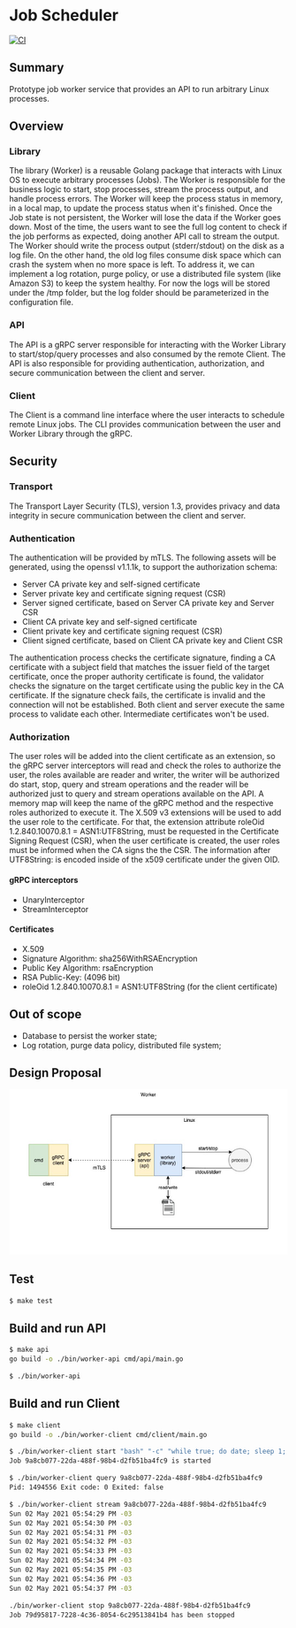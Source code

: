 # Job Scheduler

[![CI](https://github.com/renatoaguimaraes/job-scheduler/actions/workflows/ci.yml/badge.svg?branch=library)](https://github.com/renatoaguimaraes/job-scheduler/actions/workflows/ci.yml)

## Summary

Prototype job worker service that provides an API to run arbitrary Linux processes.

## Overview

### Library

The library (Worker) is a reusable Golang package that interacts with Linux OS to execute arbitrary processes (Jobs). The Worker is responsible for the business logic to start, stop processes, stream the process output, and handle process errors.
The Worker will keep the process status in memory, in a local map, to update the process status when it's finished. Once the Job state is not persistent, the Worker will lose the data if the Worker goes down.
Most of the time, the users want to see the full log content to check if the job performs as expected, doing another API call to stream the output. The Worker should write the process output (stderr/stdout) on the disk as a log file. On the other hand, the old log files consume disk space which can crash the system when no more space is left. To address it, we can implement a log rotation, purge policy, or use a distributed file system (like Amazon S3) to keep the system healthy. For now the logs will be stored under the /tmp folder, but the log folder should be parameterized in the configuration file. 

### API

The API is a gRPC server responsible for interacting with the Worker Library to start/stop/query processes and also consumed by the remote Client. The API is also responsible for providing authentication, authorization, and secure communication between the client and server.

### Client	

The Client is a command line interface where the user interacts to schedule remote Linux jobs. The CLI provides communication between the user and Worker Library through the gRPC.

## Security

### Transport

The Transport Layer Security (TLS), version 1.3, provides privacy and data integrity in secure communication between the client and server.

### Authentication

The authentication will be provided by mTLS. The following assets will be generated, using the openssl v1.1.1k, to support the authorization schema:

* Server CA private key and self-signed certificate
* Server private key and certificate signing request (CSR)
* Server signed certificate, based on Server CA private key and Server CSR
* Client CA private key and self-signed certificate
* Client private key and certificate signing request (CSR)
* Client signed certificate, based on Client CA private key and Client CSR

The authentication process checks the certificate signature, finding a CA certificate with a subject field that matches the issuer field of the target certificate, once the proper authority certificate is found, the validator checks the signature on the target certificate using the public key in the CA certificate. If the signature check fails, the certificate is invalid and the connection will not be established. Both client and server execute the same process to validate each other. Intermediate certificates won't be used.

### Authorization
The user roles will be added into the client certificate as an extension, so the gRPC server interceptors will read and check the roles to authorize the user, the roles available are reader and writer, the writer will be authorized do start, stop, query and stream operations and the reader will be authorized just to query and stream operations available on the API. A memory map will keep the name of the gRPC method and the respective roles authorized to execute it.
The X.509 v3 extensions will be used to add the user role to the certificate. For that, the extension attribute roleOid 1.2.840.10070.8.1 = ASN1:UTF8String, must be requested in the Certificate Signing Request (CSR), when the user certificate is created, the user roles must be informed when the CA signs the the CSR. The information after UTF8String: is encoded inside of the x509 certificate under the given OID.

#### gRPC interceptors
* UnaryInterceptor
* StreamInterceptor

#### Certificates
* X.509
* Signature Algorithm: sha256WithRSAEncryption
* Public Key Algorithm: rsaEncryption
* RSA Public-Key: (4096 bit)
* roleOid 1.2.840.10070.8.1 = ASN1:UTF8String (for the client certificate)

## Out of scope

*   Database to persist the worker state;
*   Log rotation, purge data policy, distributed file system;

## Design Proposal 

![Architecture](assets/architecture.jpg)

## Test

```sh
$ make test
```
## Build and run API

```sh
$ make api
go build -o ./bin/worker-api cmd/api/main.go
```

```sh
$ ./bin/worker-api
```

## Build and run Client

```sh
$ make client
go build -o ./bin/worker-client cmd/client/main.go
```

```sh
$ ./bin/worker-client start "bash" "-c" "while true; do date; sleep 1; done"
Job 9a8cb077-22da-488f-98b4-d2fb51ba4fc9 is started
```

```sh
$ ./bin/worker-client query 9a8cb077-22da-488f-98b4-d2fb51ba4fc9
Pid: 1494556 Exit code: 0 Exited: false
```

```sh
$ ./bin/worker-client stream 9a8cb077-22da-488f-98b4-d2fb51ba4fc9
Sun 02 May 2021 05:54:29 PM -03
Sun 02 May 2021 05:54:30 PM -03
Sun 02 May 2021 05:54:31 PM -03
Sun 02 May 2021 05:54:32 PM -03
Sun 02 May 2021 05:54:33 PM -03
Sun 02 May 2021 05:54:34 PM -03
Sun 02 May 2021 05:54:35 PM -03
Sun 02 May 2021 05:54:36 PM -03
Sun 02 May 2021 05:54:37 PM -03
```

```sh
./bin/worker-client stop 9a8cb077-22da-488f-98b4-d2fb51ba4fc9
Job 79d95817-7228-4c36-8054-6c29513841b4 has been stopped
```
